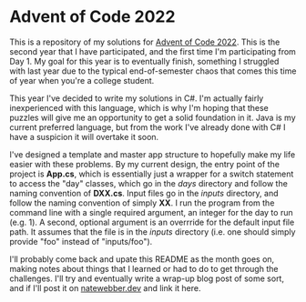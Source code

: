 # Advent of Code 2022
This is a repository of my solutions for [Advent of Code 2022](adventofcode.com). This is the second year that I have participated, and the first time I'm participating from Day 1. My goal for this year is to eventually finish, something I struggled with last year due to the typical end-of-semester chaos that comes this time of year when you're a college student.

This year I've decided to write my solutions in C#. I'm actually fairly inexperienced with this language, which is why I'm hoping that these puzzles will give me an opportunity to get a solid foundation in it. Java is my current preferred language, but from the work I've already done with C# I have a suspicion it will overtake it soon.

I've designed a template and master app structure to hopefully make my life easier with these problems. By my current design, the entry point of the project is **App.cs**, which is essentially just a wrapper for a switch statement to access the "day" classes, which go in the *days* directory and follow the naming convention of **DXX.cs**. Input files go in the *inputs* directory, and follow the naming convention of simply **XX**. I run the program from the command line with a single required argument, an integer for the day to run (e.g. 1). A second, optional argument is an overrride for the default input file path. It assumes that the file is in the *inputs* directory (i.e. one should simply provide "foo" instead of "inputs/foo").

I'll probably come back and upate this README as the month goes on, making notes about things that I learned or had to do to get through the challenges. I'll try and eventually write a wrap-up blog post of some sort, and if I'll post it on [natewebber.dev](natewebber.dev) and link it here.
